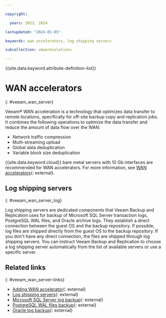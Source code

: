 ```yaml
---

copyright:

  years: 2023, 2024

lastupdated: "2024-01-05"

keywords: wan accelerators, log shipping servers

subcollection: vmwaresolutions

---
```


{{site.data.keyword.attribute-definition-list}}

# WAN accelerators
{: #veeam_wan_server}



Veeam® WAN acceleration is a technology that optimizes data transfer to remote locations, specifically for off-site backup copy and replication jobs. It combines the following operations to optimize the data transfer and reduce the amount of data flow over the WAN:

* Network traffic compression
* Multi-streaming upload
* Global data deduplication
* Variable block size deduplication

{{site.data.keyword.cloud}} bare metal servers with 10 Gb interfaces are recommended for WAN accelerators. For more information, see [WAN accelerators](https://helpcenter.veeam.com/docs/backup/vsphere/system_requirements.html?ver=120#wan){: external}.

## Log shipping servers
{: #veeam_wan_server_log}

Log shipping servers are dedicated components that Veeam Backup and Replication uses for backup of Microsoft SQL Server transaction logs, PostgreSQL WAL files, and Oracle archive logs. They establish a direct connection between the guest OS and the backup repository. If possible, log files are shipped directly from the guest OS to the backup repository. If you don't have any direct connection, the files are shipped through log shipping servers. You can instruct Veeam Backup and Replication to choose a log shipping server automatically from the list of available servers or use a specific server.

## Related links
{: #veeam_wan_server-links}

* [Adding WAN accelerator](https://helpcenter.veeam.com/docs/backup/vsphere/wan_add.html?ver=120){: external}
* [Log shipping servers](https://helpcenter.veeam.com/docs/backup/vsphere/log_shipping_server.html?ver=120){: external}
* [Microsoft SQL Server log backup](https://helpcenter.veeam.com/docs/backup/vsphere/sql_backup.html?ver=120){: external}
* [PostgreSQL WAL files backup](https://helpcenter.veeam.com/docs/backup/vsphere/postgresql_backup.html?ver=120){: external}
* [Oracle log backup](https://helpcenter.veeam.com/docs/backup/vsphere/oracle_backup.html?ver=120){: external}
